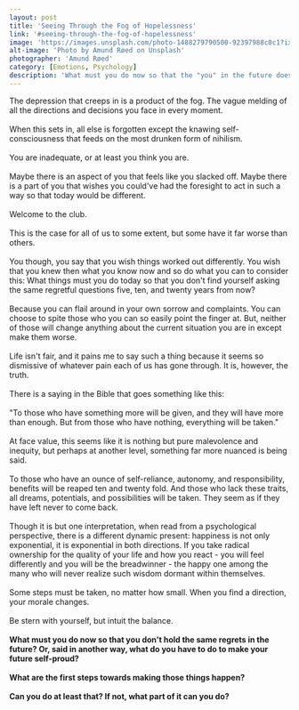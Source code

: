 ```yaml
---
layout: post
title: 'Seeing Through the Fog of Hopelessness'
link: '#seeing-through-the-fog-of-hopelessness'
image: 'https://images.unsplash.com/photo-1488279790500-92397988c0c1?ixlib=rb-0.3.5&ixid=eyJhcHBfaWQiOjEyMDd9&s=00270098dddec33ea28c72cef26107ea&auto=format&fit=crop&w=1952&q=80'
alt-image: 'Photo by Amund Røed on Unsplash'
photographer: 'Amund Røed'
category: [Emotions, Psychology]
description: 'What must you do now so that the "you" in the future does not hold the same regret as you do currently? Or, said in another way, what do you have to do to make your future self-proud?What are the first steps towards making those things happen? Can you do at least that?'
---
```

The depression that creeps in is a product of the fog. The vague melding of all the directions and decisions you face in every moment.
<br>
<br>
When this sets in, all else is forgotten except the knawing self-consciousness that feeds on the most drunken form of nihilism. 
<br>
<br>
You are inadequate, or at least you think you are.
<br>
<br>
Maybe there is an aspect of you that feels like you slacked off. Maybe there is a part of you that wishes you could've had the foresight to act in such a way so that today would be different.
<br>
<br>
Welcome to the club. 
<br>
<br>
This is the case for all of us to some extent, but some have it far worse than others. 
<br>
<br>
You though, you say that you wish things worked out differently. You wish that you knew then what you know now and so do what you can to consider this: What things must you do today so that you don't find yourself asking the same regretful questions five, ten, and twenty years from now?
<br>
<br>
Because you can flail around in your own sorrow and complaints. You can choose to spite those who you can so easily point the finger at. But, neither of those will change anything about the current situation you are in except make them worse. 
<br>
<br>
Life isn't fair, and it pains me to say such a thing because it seems so dismissive of whatever pain each of us has gone through. It is, however, the truth.
<br>
<br>
There is a saying in the Bible that goes something like this:
<br>
<br>
"To those who have something more will be given, and they will have more than enough. But from those who have nothing, everything will be taken."
<br>
<br>
At face value, this seems like it is nothing but pure malevolence and inequity, but perhaps at another level, something far more nuanced is being said.
<br>
<br>
To those who have an ounce of self-reliance, autonomy, and responsibility, benefits will be reaped ten and twenty fold. And those who lack these traits, all dreams, potentials, and possibilities will be taken. They seem as if they have left never to come back.
<br>
<br>
Though it is but one interpretation, when read from a psychological perspective, there is a different dynamic present: happiness is not only exponential, it is exponential in both directions. If you take radical ownership for the quality of your life and how you react - you will feel differently and you will be the breadwinner - the happy one among the many who will never realize such wisdom dormant within themselves. 
<br>
<br>
Some steps must be taken, no matter how small. When you find a direction, your morale changes. 
<br>
<br>
Be stern with yourself, but intuit the balance.
<br>
<br>
**What must you do now so that you don't hold the same regrets in the future? Or, said in another way, what do you have to do to make your future self-proud?**
<br>
<br>
**What are the first steps towards making those things happen?**
<br>
<br>
**Can you do at least that? If not, what part of it can you do?**